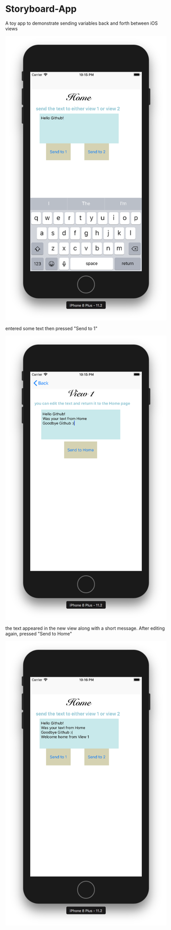 #  Storyboard-App
A toy app to demonstrate sending variables back and forth between iOS views


![screenshot 1](Storyboard-App/images/img1.png)


entered some text then pressed "Send to 1"


![screenshot 1](Storyboard-App/images/img2.png)


the text appeared in the new view along with a short message. After editing again, pressed "Send to Home"


![screenshot 1](Storyboard-App/images/img3.png)
